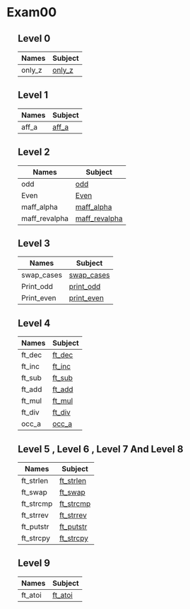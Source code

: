 # Exam00

<div style="margin-left: auto;
            margin-right: auto;
            width: 90%">

## Level 0
| Names | Subject |
| --- | --- |
| only_z    | [only_z](https://github.com/rickymercury/Piscine_42/tree/master/Exame/Exerc%C3%ADcios/0-only_a)    |

## Level 1
| Names | Subject |
| --- | --- |
| aff_a     | [aff_a](https://github.com/rickymercury/Piscine_42/tree/master/Exame/Exerc%C3%ADcios/0-aff_a)     |

## Level 2
| Names | Subject |
| --- | --- |
| odd       | [odd](https://github.com/rickymercury/Piscine_42/tree/master/Exame/Exerc%C3%ADcios/1-odd)     |
| Even      | [Even](https://github.com/rickymercury/Piscine_42/tree/master/Exame/Exerc%C3%ADcios/1-even)     |
| maff_alpha| [maff_alpha](https://github.com/rickymercury/Piscine_42/tree/master/Exame/Exerc%C3%ADcios/0-maff_alpha)     |
| maff_revalpha| [maff_revalpha](https://github.com/rickymercury/Piscine_42/tree/master/Exame/Exerc%C3%ADcios/0-maff_revalpha)     |

## Level 3
| Names | Subject |
| --- | --- |
| swap_cases| [swap_cases](https://github.com/rickymercury/Piscine_42/tree/master/Exame/Exerc%C3%ADcios/0-swap_cases)     |
| Print_odd | [print_odd](./Subjects/Level3/print_odd/) |
| Print_even| [print_even](./Subjects/Level3/print_even/)     |

## Level 4
| Names | Subject |
| --- | --- |
| ft_dec    | [ft_dec](./Subjects/Level4/ft_dec/ft_dec.subject.txt)    |
| ft_inc    | [ft_inc](./Subjects/Level4/ft_inc/ft_inc.subject.txt)     |
| ft_sub    | [ft_sub](./Subjects/Level4/ft_sub/ft_sub.subject.txt)     |
| ft_add    | [ft_add](./Subjects/Level4/ft_add/ft_add.subject.txt)     |
| ft_mul    | [ft_mul](./Subjects/Level4/ft_mul/ft_mul.subject.txt)     |
| ft_div    | [ft_div](./Subjects/Level4/ft_div/ft_div.subject.txt)     |
| occ_a     | [occ_a](./Subjects/Level4/occ_a/occ_a.subject.txt)     |

## Level 5 , Level 6 , Level 7 And Level 8  
| Names | Subject |
| --- | --- |
| ft_strlen | [ft_strlen](./Subjects/Level5/ft_strlen/ft_strlen.subject.txt) |
| ft_swap   | [ft_swap](./Subjects/Level5/ft_swap/ft_swap.subject.txt)     |
| ft_strcmp | [ft_strcmp](./Subjects/Level5/ft_strcmp/ft_strcmp.subject.txt)     |
| ft_strrev | [ft_strrev](./Subjects/Level5/ft_strrev/ft_strrev.subject.txt)     |
| ft_putstr | [ft_putstr](./Subjects/Level5/ft_putstr/ft_putstr.subject.txt)     |
| ft_strcpy | [ft_strcpy](./Subjects/Level5/ft_strcpy/ft_strcpy.subject.txt)     |

## Level 9
| Names | Subject |
| --- | --- |
| ft_atoi   | [ft_atoi](./Subjects/Level9/ft_atoi/ft_atoi.subject.txt)   |

</div>